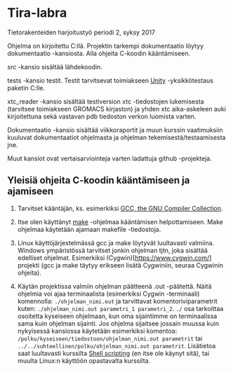 # Tira-labra

Tietorakenteiden harjoitustyö periodi 2, syksy 2017

Ohjelma on kirjoitettu C:llä. Projektin tarkempi dokumentaatio löytyy dokumentaatio -kansiosta.
Alla ohjeita C-koodin kääntämiseen.

src -kansio sisältää lähdekoodin.

tests -kansio testit. Testit tarvitsevat toimiakseen [Unity](http://www.throwtheswitch.org/unity/) -yksikkötestaus paketin C:lle.

xtc_reader -kansio sisältää testiversion xtc -tiedostojen lukemisesta (tarvitsee toimiakseen GROMACS kirjaston) 
ja yhden xtc aika-askeleen auki kirjoitettuna sekä vastavan pdb tiedoston verkon luomista varten.

Dokumentaatio -kansio sisältää viikkoraportit ja muun kurssin vaatimuksiin kuuluvat dokumentaatiot ohjelmasta ja ohjelman tekemisestä/testaamisesta jne.

Muut kansiot ovat vertaisarviointeja varten ladattuja github -projekteja.

## Yleisiä ohjeita C-koodin kääntämiseen ja ajamiseen

1. Tarvitset kääntäjän, ks. esimerkiksi [GCC, the GNU Compiler Collection](https://gcc.gnu.org/).

2. Itse olen käyttänyt [make](https://www.gnu.org/software/make/) -ohjelmaa kääntämisen helpottamiseen.
Make ohjelmaa käytetään ajamaan makefile -tiedostoja.

3. Linux käyttöjärjestelmässä gcc ja make löytyvät luultavasti valmiina.
Windows ympäristössä tarvitset jonkin ohjelman tjtn, joka sisältää edelliset ohjelmat.
Esimerkiksi (Cygwin)[https://www.cygwin.com/] projekti
(gcc ja make täytyy erikseen lisätä Cygwiniin, seuraa Cygwinin ohjeita).

4. Käytän projektissa valmiin ohjelman päätteenä .out -päätettä.
Näitä ohjelmia voi ajaa terminaalista (esimerkiksi Cygwin -terminaali) komennolla:
`./ohjelman_nimi.out` ja tarvittavat komentoriviparametrit kuten: `./ohjelman_nimi.out parametri_1 parametri_2`.
`./` osa tarkoittaa osoitetta kyseiseen ohjelmaan, kun oma sijaintimme on terminaalissa sama kuin ohjelman sijainti.
Jos ohjelma sijaitsee jossain muussa kuin nykyisessä kansiossa käytetään esimerkiksi komentoa:
`/polku/kyseiseen/tiedostoon/ohjelman_nimi.out parametrit` tai `../../suhteellinen/polku/ohjelman_nimi.out parametrit`.
Lisätietoa saat luultavasti kurssilta [Shell scripting](https://courses.helsinki.fi/fi/csm13501) (en itse ole käynyt sitä),
tai muulta Linux:n käyttöön opastavalta kurssilta.